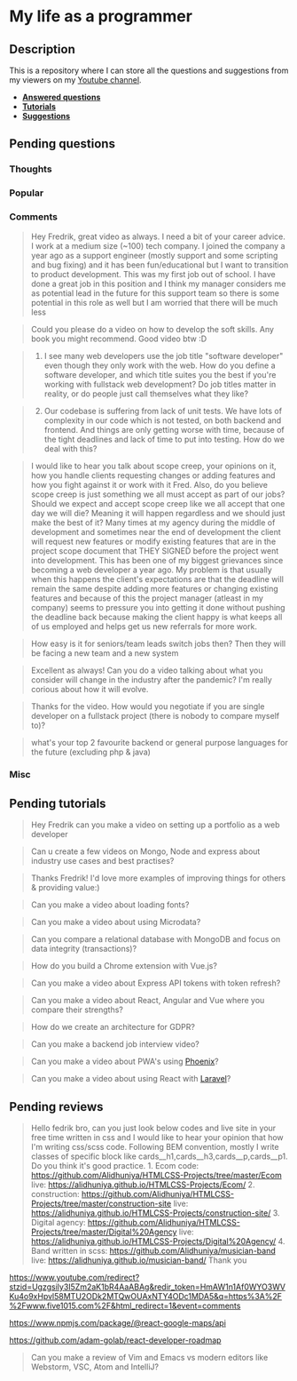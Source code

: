 # My life as a programmer

## Description

This is a repository where I can store all the 
questions and suggestions from my viewers on my [Youtube channel](https://www.youtube.com/user/Fidde12345).

* **[Answered questions](https://www.youtube.com/playlist?list=PLBAZWBMYeVYjXogYQDd1rwVI0c5YoioqU)**
* **[Tutorials](./tutorials.md)**
* **[Suggestions](./suggestions.md)**

## Pending questions

### Thoughts

### Popular

### Comments

> Hey Fredrik, great video as always. I need a bit of your career advice. I work at a medium size (~100) tech company. I joined the company a year ago as a support engineer (mostly support and some scripting and bug fixing) and it has been fun/educational but I want to transition to product development. This was my first job out of school. I have done a great job in this position and I think my manager considers me as potential lead in the future for this support team so there is some potential in this role as well but I am worried that there will be much less

> Could you please do a video on how to develop the soft skills. Any book you might recommend. Good video btw :D

> 1. I see many web developers use the job title "software developer" even though they only work with the web. How do you define a software developer, and which title suites you the best if you're working with fullstack web development? Do job titles matter in reality, or do people just call themselves what they like?

> 2. Our codebase is suffering from lack of unit tests. We have lots of complexity in our code which is not tested, on both backend and frontend. And things are only getting worse with time, because of the tight deadlines and lack of time to put into testing. How do we deal with this?

> I would like to hear you talk about scope creep, your opinions on it, how you handle clients requesting changes or adding features and how you fight against it or work with it Fred. Also, do you believe scope creep is just something we all must accept as part of our jobs? Should we expect and accept scope creep like we all accept that one day we will die? Meaning it will happen regardless and we should just make the best of it?  Many times at my agency during the middle of development and sometimes near the end of development the client will request new features or modify existing features that are in the project scope document that THEY SIGNED before the project went into development. This has been one of my biggest grievances since becoming a web developer a year ago. My problem is that usually when this happens the client's expectations are that the deadline will remain the same despite adding more features or changing existing features and because of this the project manager (atleast in my company) seems to pressure you into getting it done without pushing the deadline back because making the client happy is what keeps all of us employed and helps get us new referrals for more work.

> How easy is it for seniors/team leads switch jobs then? Then they will be facing a new team and a new system

> Excellent as always! Can you do a video talking about what you consider will change in the industry after the pandemic? I'm really corious about how it will evolve.

> Thanks for the video. How would you negotiate if you are single developer on a fullstack project (there is nobody to compare myself to)?

> what's your top 2 favourite backend or general purpose languages for the future (excluding php & java)

### Misc

## Pending tutorials

> Hey Fredrik can you make a video on setting up a portfolio as a web developer

> Can u create a few videos on Mongo, Node and express about industry use cases and best practises?

> Thanks Fredrik! I'd love more examples of improving things for others & providing value:)

> Can you make a video about loading fonts?

> Can you make a video about using Microdata?

> Can you compare a relational database with MongoDB and focus on data integrity (transactions)?

> How do you build a Chrome extension with Vue.js?

> Can you make a video about Express API tokens with token refresh?

> Can you make a video about React, Angular and Vue where you compare their strengths?

> How do we create an architecture for GDPR?

> Can you make a backend job interview video?

> Can you make a video about PWA's using [Phoenix](http://phoenixframework.org)?

> Can you make a video about using React with [Laravel](https://laravel.com/)?

## Pending reviews

> Hello fedrik bro, can you just look below codes and live site in your free time written in css  and I would like to hear your opinion that how I'm writing css/scss code. Following BEM convention, mostly I write classes of specific block like cards__h1,cards__h3,cards__p,cards__p1. Do you think it's good practice. 1. Ecom code: https://github.com/Alidhuniya/HTMLCSS-Projects/tree/master/Ecom live: https://alidhuniya.github.io/HTMLCSS-Projects/Ecom/ 2. construction: https://github.com/Alidhuniya/HTMLCSS-Projects/tree/master/construction-site live:  https://alidhuniya.github.io/HTMLCSS-Projects/construction-site/ 3. Digital agency: https://github.com/Alidhuniya/HTMLCSS-Projects/tree/master/Digital%20Agency live:  https://alidhuniya.github.io/HTMLCSS-Projects/Digital%20Agency/ 4. Band written in scss:  https://github.com/Alidhuniya/musician-band live:  https://alidhuniya.github.io/musician-band/ Thank you

https://www.youtube.com/redirect?stzid=Ugzgsily3I5Zm2aK1bR4AaABAg&redir_token=HmAW1n1Af0WYO3WVKu4o9xHpvl58MTU2ODk2MTQwOUAxNTY4ODc1MDA5&q=https%3A%2F%2Fwww.five1015.com%2F&html_redirect=1&event=comments

https://www.npmjs.com/package/@react-google-maps/api

https://github.com/adam-golab/react-developer-roadmap

> Can you make a review of Vim and Emacs vs modern editors like Webstorm, VSC, Atom and IntelliJ?
